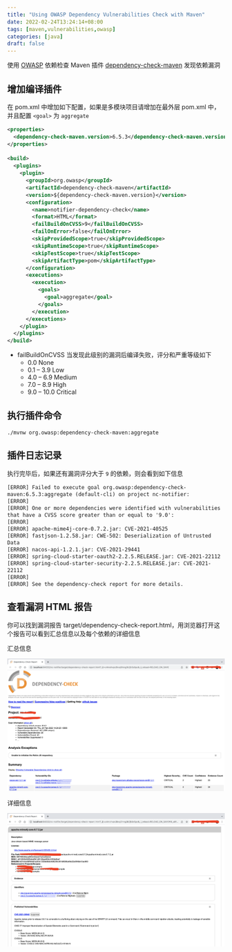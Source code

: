 ```yaml
---
title: "Using OWASP Dependency Vulnerabilities Check with Maven"
date: 2022-02-24T13:24:14+08:00
tags: [maven,vulnerabilities,owasp]
categories: [java]
draft: false
---
```


使用 [OWASP](https://owasp.org/www-project-dependency-check/) 依赖检查 Maven 插件 [dependency-check-maven](https://jeremylong.github.io/DependencyCheck/dependency-check-maven/index.html) 发现依赖漏洞

## 增加编译插件

在 pom.xml 中增加如下配置，如果是多模块项目请增加在最外层 pom.xml 中，并且配置 `<goal>` 为 `aggregate`

```xml
<properties>
  <dependency-check-maven.version>6.5.3</dependency-check-maven.version>
</properties>  

<build>
  <plugins>
    <plugin>
      <groupId>org.owasp</groupId>
      <artifactId>dependency-check-maven</artifactId>
      <version>${dependency-check-maven.version}</version>
      <configuration>
        <name>notifier-dependency-check</name>
        <format>HTML</format>
        <failBuildOnCVSS>9</failBuildOnCVSS>
        <failOnError>false</failOnError>
        <skipProvidedScope>true</skipProvidedScope>
        <skipRuntimeScope>true</skipRuntimeScope>
        <skipTestScope>true</skipTestScope>
        <skipArtifactType>pom</skipArtifactType>
      </configuration>
      <executions>
        <execution>
          <goals>
            <goal>aggregate</goal>
          </goals>
        </execution>
      </executions>
    </plugin>
  </plugins>
</build>
```

* failBuildOnCVSS 当发现此级别的漏洞后编译失败，评分和严重等级如下
  * 0.0	None
  * 0.1 – 3.9	Low
  * 4.0 – 6.9	Medium
  * 7.0 – 8.9	High
  * 9.0 – 10.0	Critical

## 执行插件命令

```shell
./mvnw org.owasp:dependency-check-maven:aggregate
```

## 插件日志记录

执行完毕后，如果还有漏洞评分大于 `9` 的依赖，则会看到如下信息

```shell
[ERROR] Failed to execute goal org.owasp:dependency-check-maven:6.5.3:aggregate (default-cli) on project nc-notifier:
[ERROR]
[ERROR] One or more dependencies were identified with vulnerabilities that have a CVSS score greater than or equal to '9.0':
[ERROR]
[ERROR] apache-mime4j-core-0.7.2.jar: CVE-2021-40525
[ERROR] fastjson-1.2.58.jar: CWE-502: Deserialization of Untrusted Data
[ERROR] nacos-api-1.2.1.jar: CVE-2021-29441
[ERROR] spring-cloud-starter-oauth2-2.2.5.RELEASE.jar: CVE-2021-22112
[ERROR] spring-cloud-starter-security-2.2.5.RELEASE.jar: CVE-2021-22112
[ERROR]
[ERROR] See the dependency-check report for more details.
```

## 查看漏洞 HTML 报告

你可以找到漏洞报告 target/dependency-check-report.html，用浏览器打开这个报告可以看到汇总信息以及每个依赖的详细信息

汇总信息

![cvss-1](/images/posts/maven-using-owasp-dependency-vulnerabilities-check/cvss-1.png)

详细信息

![cvss-2](/images/posts/maven-using-owasp-dependency-vulnerabilities-check/cvss-2.png)
